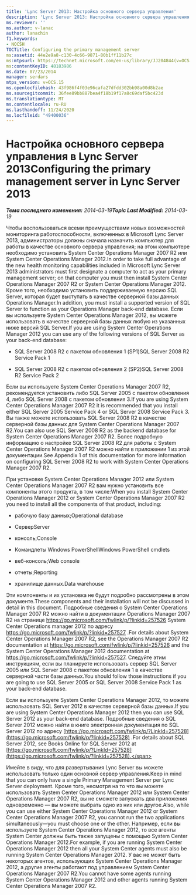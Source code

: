 ```yaml
---
title: 'Lync Server 2013: Настройка основного сервера управления'
description: 'Lync Server 2013: Настройка основного сервера управления.'
ms.reviewer: ''
ms.author: v-lanac
author: lanachin
f1.keywords:
- NOCSH
TOCTitle: Configuring the primary management server
ms:assetid: 44e2e9a8-c130-4c66-9871-80b1ff11b27c
ms:mtpsurl: https://technet.microsoft.com/en-us/library/JJ204844(v=OCS.15)
ms:contentKeyID: 48183986
ms.date: 07/23/2014
manager: serdars
mtps_version: v=OCS.15
ms.openlocfilehash: 43f986f4f03e96cafa27dfdd302bb98a00d8b2ae
ms.sourcegitcommit: 36fee89bb887bea4f18b19f17a8c69daf5bc423d
ms.translationtype: MT
ms.contentlocale: ru-RU
ms.lasthandoff: 11/24/2020
ms.locfileid: "49400036"
---
```

# <a name="configuring-the-primary-management-server-in-lync-server-2013"></a><span data-ttu-id="d4e70-103">Настройка основного сервера управления в Lync Server 2013</span><span class="sxs-lookup"><span data-stu-id="d4e70-103">Configuring the primary management server in Lync Server 2013</span></span>

<div data-xmlns="http://www.w3.org/1999/xhtml">

<div class="topic" data-xmlns="http://www.w3.org/1999/xhtml" data-msxsl="urn:schemas-microsoft-com:xslt" data-cs="https://msdn.microsoft.com/">

<div data-asp="https://msdn2.microsoft.com/asp">



</div>

<div id="mainSection">

<div id="mainBody"><span data-ttu-id="d4e70-104">

<span> </span></span><span class="sxs-lookup"><span data-stu-id="d4e70-104">

<span> </span></span></span>

<span data-ttu-id="d4e70-105">_**Тема последнего изменения:** 2014-03-19_</span><span class="sxs-lookup"><span data-stu-id="d4e70-105">_**Topic Last Modified:** 2014-03-19_</span></span>

<span data-ttu-id="d4e70-106">Чтобы воспользоваться всеми преимуществами новых возможностей мониторинга работоспособности, включенных в Microsoft Lync Server 2013, администраторы должны сначала назначить компьютер для работы в качестве основного сервера управления; на этом компьютере необходимо установить System Center Operations Manager 2007 R2 или System Center Operations Manager 2012.</span><span class="sxs-lookup"><span data-stu-id="d4e70-106">In order to take full advantage of the new health monitoring capabilities included in Microsoft Lync Server 2013 administrators must first designate a computer to act as your primary management server; on that computer you must then install System Center Operations Manager 2007 R2 or System Center Operations Manager 2012.</span></span> <span data-ttu-id="d4e70-107">Кроме того, необходимо установить поддерживаемую версию SQL Server, которая будет выступать в качестве серверной базы данных Operations Manager.</span><span class="sxs-lookup"><span data-stu-id="d4e70-107">In addition, you must install a supported version of SQL Server to function as your Operations Manager back-end database.</span></span> <span data-ttu-id="d4e70-108">Если вы используете System Center Operations Manager 2012, вы можете использовать в качестве серверной базы данных любую из указанных ниже версий SQL Server.</span><span class="sxs-lookup"><span data-stu-id="d4e70-108">If you are using System Center Operations Manager 2012 you can use any of the following versions of SQL Server as your back-end database:</span></span>

  - <span data-ttu-id="d4e70-109">SQL Server 2008 R2 с пакетом обновления 1 (SP1)</span><span class="sxs-lookup"><span data-stu-id="d4e70-109">SQL Server 2008 R2 Service Pack 1</span></span>

  - <span data-ttu-id="d4e70-110">SQL Server 2008 R2 с пакетом обновления 2 (SP2)</span><span class="sxs-lookup"><span data-stu-id="d4e70-110">SQL Server 2008 R2 Service Pack 2</span></span>

<span data-ttu-id="d4e70-111">Если вы используете System Center Operations Manager 2007 R2, рекомендуется установить либо SQL Server 2005 с пакетом обновления 4, либо SQL Server 2008 с пакетом обновления 3.</span><span class="sxs-lookup"><span data-stu-id="d4e70-111">If you are using System Center Operations Manager 2007 R2 it is recommended that you install either SQL Server 2005 Service Pack 4 or SQL Server 2008 Service Pack 3.</span></span> <span data-ttu-id="d4e70-112">Вы также можете использовать SQL Server 2008 R2 в качестве серверной базы данных для System Center Operations Manager 2007 R2.</span><span class="sxs-lookup"><span data-stu-id="d4e70-112">You can also use SQL Server 2008 R2 as the backend database for System Center Operations Manager 2007 R2.</span></span> <span data-ttu-id="d4e70-113">Более подробную информацию о настройке SQL Server 2008 R2 для работы с System Center Operations Manager 2007 R2 можно найти в приложении 1 из этой документации.</span><span class="sxs-lookup"><span data-stu-id="d4e70-113">See Appendix 1 of this documentation for more information on configuring SQL Server 2008 R2 to work with System Center Operations Manager 2007 R2.</span></span>

<span data-ttu-id="d4e70-114">При установке System Center Operations Manager 2012 или System Center Operations Manager 2007 R2 вам нужно установить все компоненты этого продукта, в том числе:</span><span class="sxs-lookup"><span data-stu-id="d4e70-114">When you install System Center Operations Manager 2012 or System Center Operations Manager 2007 R2 you need to install all the components of that product, including:</span></span>

  - <span data-ttu-id="d4e70-115">рабочую базу данных;</span><span class="sxs-lookup"><span data-stu-id="d4e70-115">Operational database</span></span>

  - <span data-ttu-id="d4e70-116">Сервер</span><span class="sxs-lookup"><span data-stu-id="d4e70-116">Server</span></span>

  - <span data-ttu-id="d4e70-117">консоль;</span><span class="sxs-lookup"><span data-stu-id="d4e70-117">Console</span></span>

  - <span data-ttu-id="d4e70-118">Командлеты Windows PowerShell</span><span class="sxs-lookup"><span data-stu-id="d4e70-118">Windows PowerShell cmdlets</span></span>

  - <span data-ttu-id="d4e70-119">веб-консоль;</span><span class="sxs-lookup"><span data-stu-id="d4e70-119">Web console</span></span>

  - <span data-ttu-id="d4e70-120">отчеты;</span><span class="sxs-lookup"><span data-stu-id="d4e70-120">Reporting</span></span>

  - <span data-ttu-id="d4e70-121">хранилище данных.</span><span class="sxs-lookup"><span data-stu-id="d4e70-121">Data warehouse</span></span>

<span data-ttu-id="d4e70-122">Эти компоненты и их установка не будут подробно рассмотрены в этом документе.</span><span class="sxs-lookup"><span data-stu-id="d4e70-122">These components and their installation will not be discussed in detail in this document.</span></span> <span data-ttu-id="d4e70-123">Подробные сведения о System Center Operations Manager 2007 R2 можно найти в документации Operations Manager 2007 R2 на странице <https://go.microsoft.com/fwlink/p/?linkid=257526> System Center Operations manager 2012 по адресу <https://go.microsoft.com/fwlink/p/?linkid=257527> .</span><span class="sxs-lookup"><span data-stu-id="d4e70-123">For details about System Center Operations Manager 2007 R2, see the Operations Manager 2007 R2 documentation at <https://go.microsoft.com/fwlink/p/?linkid=257526> and the System Center Operations Manager 2012 documentation at <https://go.microsoft.com/fwlink/p/?linkid=257527>.</span></span> <span data-ttu-id="d4e70-124">Следуйте этим инструкциям, если вы планируете использовать сервер SQL Server 2005 или SQL Server 2008 с пакетом обновления 1 в качестве серверной части базы данных.</span><span class="sxs-lookup"><span data-stu-id="d4e70-124">You should follow those instructions if you are going to use SQL Server 2005 or SQL Server 2008 Service Pack 1 as your back-end database.</span></span>

<span data-ttu-id="d4e70-125">Если вы используете System Center Operations Manager 2012, то можете использовать SQL Server 2012 в качестве серверной базы данных.</span><span class="sxs-lookup"><span data-stu-id="d4e70-125">If you are using System Center Operations Manager 2012 then you can use SQL Server 2012 as your back-end database.</span></span> <span data-ttu-id="d4e70-126">Подробные сведения о SQL Server 2012 можно найти в книге электронная документация по SQL Server 2012 по адресу [https://go.microsoft.com/fwlink/p/?LinkId=257528](https://go.microsoft.com/fwlink/p/?linkid=257528) .</span><span class="sxs-lookup"><span data-stu-id="d4e70-126">For details about SQL Server 2012, see Books Online for SQL Server 2012 at [https://go.microsoft.com/fwlink/p/?LinkId=257528](https://go.microsoft.com/fwlink/p/?linkid=257528).</span></span>

<span data-ttu-id="d4e70-127">Имейте в виду, что для развертывания Lync Server вы можете использовать только один основной сервер управления.</span><span class="sxs-lookup"><span data-stu-id="d4e70-127">Keep in mind that you can only have a single Primary Management Server per Lync Server deployment.</span></span> <span data-ttu-id="d4e70-128">Кроме того, несмотря на то что вы можете использовать System Center Operations Manager 2012 или System Center Operations Manager 2007 R2, вы не сможете запускать два приложения одновременно — вы можете выбрать одно из них или другое.</span><span class="sxs-lookup"><span data-stu-id="d4e70-128">Also, while you can use either System Center Operations Manager 2012 or System Center Operations Manager 2007 R2, you cannot run the two applications simultaneously—you must choose one or the other.</span></span> <span data-ttu-id="d4e70-129">Например, если вы используете System Center Operations Manager 2012, то все агенты System Center должны быть также запущены с помощью System Center Operations Manager 2012.</span><span class="sxs-lookup"><span data-stu-id="d4e70-129">For example, if you are running System Center Operations Manager 2012 then all your System Center agents must also be running System Center Operations Manager 2012.</span></span> <span data-ttu-id="d4e70-130">У вас не может быть некоторых агентов, использующих System Center Operations Manager 2012, а другие агенты работают под управлением System Center Operations Manager 2007 R2.</span><span class="sxs-lookup"><span data-stu-id="d4e70-130">You cannot have some agents running System Center Operations Manager 2012 and other agents running System Center Operations Manager 2007 R2.</span></span>

<span data-ttu-id="d4e70-131"></div>

<span> </span>

</div>

</div>

</span><span class="sxs-lookup"><span data-stu-id="d4e70-131"></div>

<span> </span>

</div>

</div>

</span></span></div>

